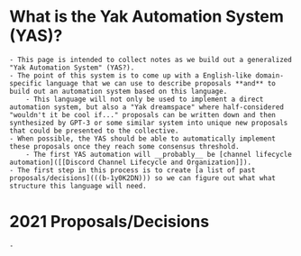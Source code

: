 # What is the Yak Automation System (YAS)?
    - This page is intended to collect notes as we build out a generalized "Yak Automation System" (YAS?).
    - The point of this system is to come up with a English-like domain-specific language that we can use to describe proposals **and** to build out an automation system based on this language.
        - This language will not only be used to implement a direct automation system, but also a "Yak dreamspace" where half-considered "wouldn't it be cool if..." proposals can be written down and then synthesized by GPT-3 or some similar system into unique new proposals that could be presented to the collective.
    - When possible, the YAS should be able to automatically implement these proposals once they reach some consensus threshold.
        - The first YAS automation will __probably__ be [channel lifecycle automation]([[Discord Channel Lifecycle and Organization]]).
    - The first step in this process is to create [a list of past proposals/decisions](((b-1y0K2DN))) so we can figure out what what structure this language will need.
# 2021 Proposals/Decisions
    - 
